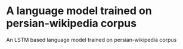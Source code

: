 # A language model trained on persian-wikipedia corpus
An LSTM based language model trained on persian-wikipedia corpus
